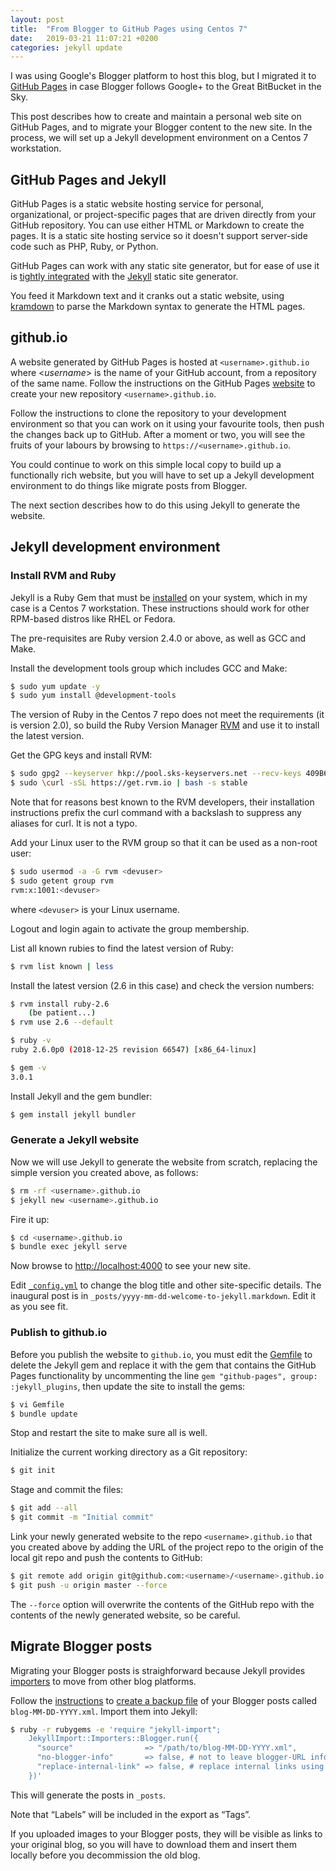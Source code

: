 ```yaml
---
layout: post
title:  "From Blogger to GitHub Pages using Centos 7"
date:   2019-03-21 11:07:21 +0200
categories: jekyll update
---
```

I was using Google's Blogger platform to host this blog, but I migrated it to [GitHub Pages](https://pages.github.com/) in case Blogger follows Google+ to the Great BitBucket in the Sky.

This post describes how to create and maintain a personal web site on GitHub Pages, and to migrate your Blogger content to the new site. In the process, we will set up a Jekyll development environment on a Centos 7 workstation.

## GitHub Pages and Jekyll
GitHub Pages is a static website hosting service for personal, organizational, or project-specific pages that are driven directly from your GitHub repository. You can use either HTML or Markdown to create the pages. It is a static site hosting service so it doesn't support server-side code such as PHP, Ruby, or Python.

GitHub Pages can work with any static site generator, but for ease of use it is [tightly integrated](https://help.github.com/en/articles/about-github-pages-and-jekyll) with the [Jekyll](https://jekyllrb.com/) static site generator. 

You feed it Markdown text and it cranks out a static website, using [kramdown](https://kramdown.gettalong.org/quickref.html) to parse the Markdown syntax to generate the HTML pages.

## github.io
A website generated by GitHub Pages is hosted at `<username>.github.io` where <*username*> is the name of your GitHub account, from a repository of the same name. Follow the instructions on the GitHub Pages [website](https://pages.github.com/) to create your new repository `<username>.github.io`. 

Follow the instructions to clone the repository to your development environment so that you can work on it using your favourite tools, then push the changes back up to GitHub. After a moment or two, you will see the fruits of your labours by browsing to `https://<username>.github.io`.

You could continue to work on this simple local copy to build up a functionally rich website, but you will have to set up a Jekyll development environment to do things like migrate posts from Blogger. 

The next section describes how to do this using Jekyll to generate the website.

## Jekyll development environment
### Install RVM and Ruby
Jekyll is a Ruby Gem that must be [installed](https://jekyllrb.com/docs/installation/) on your system, which in my case is a Centos 7 workstation. These instructions should work for other RPM-based distros like RHEL or Fedora.

The pre-requisites are Ruby version 2.4.0 or above, as well as GCC and Make.

Install the development tools group which includes GCC and Make:
```bash
$ sudo yum update -y
$ sudo yum install @development-tools
```
The version of Ruby in the Centos 7 repo does not meet the requirements (it is version 2.0), so build the Ruby Version Manager [RVM](https://rvm.io/) and use it to install the latest version.

Get the GPG keys and install RVM:
```bash
$ sudo gpg2 --keyserver hkp://pool.sks-keyservers.net --recv-keys 409B6B1796C275462A1703113804BB82D39DC0E3 7D2BAF1CF37B13E2069D6956105BD0E739499BDB
$ sudo \curl -sSL https://get.rvm.io | bash -s stable
```
Note that for reasons best known to the RVM developers, their installation instructions prefix the curl command with a backslash to suppress any aliases for curl. It is not a typo. 

Add your Linux user to the RVM group so that it can be used as a non-root user:
```bash
$ sudo usermod -a -G rvm <devuser>
$ sudo getent group rvm
rvm:x:1001:<devuser>
```
where `<devuser>` is your Linux username.

Logout and login again to activate the group membership.

List all known rubies to find the latest version of Ruby:
```bash
$ rvm list known | less
```
Install the latest version (2.6 in this case) and check the version numbers:
```bash
$ rvm install ruby-2.6
    (be patient...)
$ rvm use 2.6 --default

$ ruby -v
ruby 2.6.0p0 (2018-12-25 revision 66547) [x86_64-linux]

$ gem -v
3.0.1
```
Install Jekyll and the gem bundler:
```bash
$ gem install jekyll bundler
```
### Generate a Jekyll website
Now we will use Jekyll to generate the website from scratch, replacing the simple version you created above, as follows:
```bash
$ rm -rf <username>.github.io
$ jekyll new <username>.github.io
```
Fire it up:
```bash
$ cd <username>.github.io
$ bundle exec jekyll serve
```
Now browse to [http://localhost:4000](http://localhost:4000) to see your new site.

Edit [`_config.yml`](https://github.com/GeraldScott/geraldscott.github.io/blob/master/_config.yml) to change the blog title and other site-specific details. The inaugural post is in `_posts/yyyy-mm-dd-welcome-to-jekyll.markdown`. Edit it as you see fit.

### Publish to github.io
Before you publish the website to `github.io`, you must edit the [Gemfile](https://github.com/GeraldScott/geraldscott.github.io/blob/master/Gemfile) to delete the Jekyll gem and replace it with the gem that contains the GitHub Pages functionality by uncommenting the line `gem "github-pages", group: :jekyll_plugins`, then update the site to install the gems:
```bash
$ vi Gemfile
$ bundle update
```
Stop and restart the site to make sure all is well. 

Initialize the current working directory as a Git repository:
```bash
$ git init
```
Stage and commit the files:
```bash
$ git add --all
$ git commit -m "Initial commit"
```
Link your newly generated website to the repo `<username>.github.io` that you created above by adding the URL of the project repo to the origin of the local git repo and push the contents to GitHub:
```bash
$ git remote add origin git@github.com:<username>/<username>.github.io.git
$ git push -u origin master --force
```
The `--force` option will overwrite the contents of the GitHub repo with the contents of the newly generated website, so be careful.

## Migrate Blogger posts
Migrating your Blogger posts is straighforward because Jekyll provides [importers](https://import.jekyllrb.com/docs/home/) to move from other blog platforms. 

Follow the [instructions](https://import.jekyllrb.com/docs/blogger/) to [create a backup file](https://support.google.com/blogger/answer/41387?visit_id=636889153776042945-750428619&rd=1) of your Blogger posts called `blog-MM-DD-YYYY.xml`. Import them into Jekyll:
```bash
$ ruby -r rubygems -e 'require "jekyll-import";
    JekyllImport::Importers::Blogger.run({
      "source"                => "/path/to/blog-MM-DD-YYYY.xml",
      "no-blogger-info"       => false, # not to leave blogger-URL info (id and old URL) in the front matter
      "replace-internal-link" => false, # replace internal links using the post_url liquid tag.
    })'
```
This will generate the posts in `_posts`.

Note that “Labels” will be included in the export as “Tags”.

If you uploaded images to your Blogger posts, they will be visible as links to your original blog, so you will have to download them and insert them locally before you decommission the old blog.
